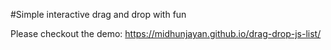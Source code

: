#Simple interactive drag and drop with fun

Please checkout the demo: https://midhunjayan.github.io/drag-drop-js-list/


